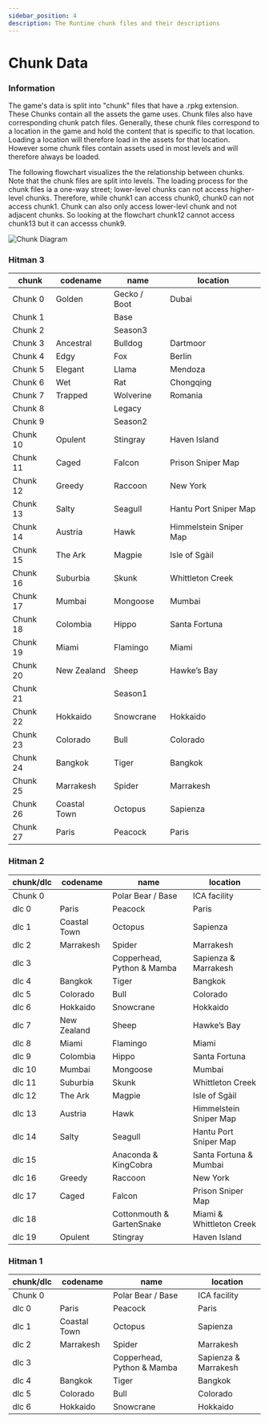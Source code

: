 ```yaml
---
sidebar_position: 4
description: The Runtime chunk files and their descriptions
---
```


# Chunk Data

### Information

The game's data is split into "chunk" files that have a .rpkg extension. These Chunks contain all the assets the game uses. Chunk files also have corresponding chunk patch files. Generally, these chunk files correspond to a location in the game and hold the content that is specific to that location. Loading a location will therefore load in the assets for that location. However some chunk files contain assets used in most levels and will therefore always be loaded.

The following flowchart visualizes the the relationship between chunks. Note that the chunk files are split into levels. The loading process for the chunk files ia a one-way street; lower-level chunks can not access higher-level chunks. Therefore, while chunk1 can access chunk0, chunk0 can not access chunk1. Chunk can also only access lower-levl chunk and not adjacent chunks. So looking at the flowchart chunk12 cannot access chunk13 but it can accesss chunk9.

![Chunk Diagram](./assets/Chunk_Data_Diagram.svg)

### Hitman 3

| chunk     | codename     | name         | location               |
|-----------|--------------|--------------|------------------------|
| Chunk 0   | Golden       | Gecko / Boot | Dubai                  |
| Chunk 1   |              | Base         |                        |
| Chunk 2   |              | Season3      |                        |
| Chunk 3   | Ancestral    | Bulldog      | Dartmoor               |
| Chunk 4   | Edgy         | Fox          | Berlin                 |
| Chunk 5   | Elegant      | Llama        | Mendoza                |
| Chunk 6   | Wet          | Rat          | Chongqing              |
| Chunk 7   | Trapped      | Wolverine    | Romania                |
| Chunk 8   |              | Legacy       |                        |
| Chunk 9   |              | Season2      |                        |
| Chunk 10  | Opulent      | Stingray     | Haven Island           |
| Chunk 11  | Caged        | Falcon       | Prison Sniper Map      |
| Chunk 12  | Greedy       | Raccoon      | New York               |
| Chunk 13  | Salty        | Seagull      | Hantu Port Sniper Map  |
| Chunk 14  | Austria      | Hawk         | Himmelstein Sniper Map |
| Chunk 15  | The Ark      | Magpie       | Isle of Sgàil          |
| Chunk 16  | Suburbia     | Skunk        | Whittleton Creek       |
| Chunk 17  | Mumbai       | Mongoose     | Mumbai                 |
| Chunk 18  | Colombia     | Hippo        | Santa Fortuna          |
| Chunk 19  | Miami        | Flamingo     | Miami                  |
| Chunk 20  | New Zealand  | Sheep        | Hawke’s Bay            |
| Chunk 21  |              | Season1      |                        |
| Chunk 22  | Hokkaido     | Snowcrane    | Hokkaido               |
| Chunk 23  | Colorado     | Bull         | Colorado               |
| Chunk 24  | Bangkok      | Tiger        | Bangkok                |
| Chunk 25  | Marrakesh    | Spider       | Marrakesh              |
| Chunk 26  | Coastal Town | Octopus      | Sapienza               |
| Chunk 27  | Paris        | Peacock      | Paris                  |


### Hitman 2

| chunk/dlc | codename     | name                       | location                |
|-----------|--------------|----------------------------|-------------------------|
| Chunk 0   |              | Polar Bear / Base          | ICA facility            |
| dlc 0     | Paris        | Peacock                    | Paris                   |
| dlc 1     | Coastal Town | Octopus                    | Sapienza                |
| dlc 2     | Marrakesh    | Spider                     | Marrakesh               |
| dlc 3     |              | Copperhead, Python & Mamba | Sapienza & Marrakesh    |
| dlc 4     | Bangkok      | Tiger                      | Bangkok                 |
| dlc 5     | Colorado     | Bull                       | Colorado                |
| dlc 6     | Hokkaido     | Snowcrane                  | Hokkaido                |
| dlc 7     | New Zealand  | Sheep                      | Hawke’s Bay             |
| dlc 8     | Miami        | Flamingo                   | Miami                   |
| dlc 9     | Colombia     | Hippo                      | Santa Fortuna           |
| dlc 10    | Mumbai       | Mongoose                   | Mumbai                  |
| dlc 11    | Suburbia     | Skunk                      | Whittleton Creek        |
| dlc 12    | The Ark      | Magpie                     | Isle of Sgàil           |
| dlc 13    | Austria      | Hawk                       | Himmelstein Sniper Map  |
| dlc 14    | Salty        | Seagull                    | Hantu Port Sniper Map   |
| dlc 15    |              | Anaconda & KingCobra       | Santa Fortuna & Mumbai  |
| dlc 16    | Greedy       | Raccoon                    | New York                |
| dlc 17    | Caged        | Falcon                     | Prison Sniper Map       |
| dlc 18    |              | Cottonmouth & GartenSnake  | Miami & Whittleton Creek|
| dlc 19    | Opulent      | Stingray                   | Haven Island            |


### Hitman 1

| chunk/dlc | codename     | name                       | location               |
|-----------|--------------|----------------------------|------------------------|
| Chunk 0   |              | Polar Bear / Base          | ICA facility           |
| dlc 0     | Paris        | Peacock                    | Paris                  |
| dlc 1     | Coastal Town | Octopus                    | Sapienza               |
| dlc 2     | Marrakesh    | Spider                     | Marrakesh              |
| dlc 3     |              | Copperhead, Python & Mamba | Sapienza & Marrakesh   |
| dlc 4     | Bangkok      | Tiger                      | Bangkok                |
| dlc 5     | Colorado     | Bull                       | Colorado               |
| dlc 6     | Hokkaido     | Snowcrane                  | Hokkaido               |


